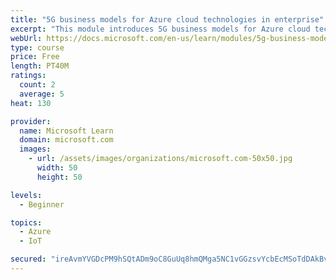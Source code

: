 ```yaml
---
title: "5G business models for Azure cloud technologies in enterprise"
excerpt: "This module introduces 5G business models for Azure cloud technologies."
webUrl: https://docs.microsoft.com/en-us/learn/modules/5g-business-models/
type: course
price: Free
length: PT40M
ratings:
  count: 2
  average: 5
heat: 130

provider:
  name: Microsoft Learn
  domain: microsoft.com
  images:
    - url: /assets/images/organizations/microsoft.com-50x50.jpg
      width: 50
      height: 50

levels:
  - Beginner

topics:
  - Azure
  - IoT

secured: "ireAvmYVGDcPM9hSQtADm9oC8GuUq8hmQMga5NC1vGGzsvYcbEcMSoTdDAkBvps1gNQH3RfIjtzquQklR1aSW43FOfzoK63YP3Laf6C8aTvUXZlL1yM/AEHTrv5r3ICALnakfMwbvNUVK0Qz6Hu3FCJ70bIdt9Ix8zTWzJuP2CvjjniqV4/H8VqbpsXvdNPYxIR8yNkzdMHPJm66XTcHwewm9xloyk7Mna+g3jqZAYSuNQ7QOBZSCDq5cVt/6KWwD5/SDDH4X2k0c2uX/WRW+5/MWPdSp6bs93/PuEa5x37Zp9tjWiQtqxX+YalBHMPaprozzsM9j4MOu4Y5hvoHMgl1AA5DlGPTRZk5f8DS/PT+tTIPACCc8vO5G+QygEBh1ovxvl3xFkxm20QK6T+vInFKAvCmyCShT16gu8tC2Jg=;BfKMPvYkjmkk+NZrTVfXHQ=="
---
```


